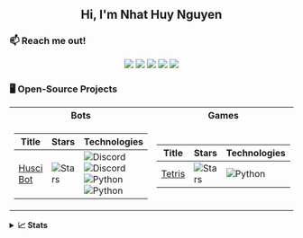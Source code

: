 <h2 align="center">Hi, I'm Nhat Huy Nguyen</h2>

### :mailbox: Reach me out!
<p align="center">
	<a href="https://www.instagram.com/_nhathuynguyen_/"><img src="https://img.shields.io/badge/Instagram-f56161?style=flat&labelColor=f56161&logo=instagram&logoColor=white"></a>
	<a href="https://www.facebook.com/nhathuynguyenn"><img src="https://img.shields.io/badge/-Facebook-1ca0f1?style=flat&labelColor=1ca0f1&logo=facebook&logoColor=white&link=https://www.facebook.com/nhathuynguyenn"></a>
	<a href="https://www.tiktok.com/@_nhathuynguyen"><img src="https://img.shields.io/badge/-TikTok-000000?style=flat&labelColor=000000&logo=tiktok&logoColor=white&link=https://www.tiktok.com/@_nhathuynguyen"></a>
	<a href="https://discord.gg/uREcgFRm"><img src="https://img.shields.io/badge/Discord-7289DA?style=flat&logo=discord&logoColor=white&link=https://discord.gg/3GhWXn4S"></a>
	<a href="https://www.youtube.com/@nhathuy_nguyen"><img src="https://img.shields.io/badge/YouTube-FF0000?style=flat&logo=youtube&logoColor=white&link=https://www.youtube.com/@nhathuy_nguyen"></a>
</p>

### 🖥️ Open-Source Projects
<table align="center">
<tr><th>Bots</th><th>Games</th></tr>
<tr><td>

| Title | Stars | Technologies |
| -- | -- | -- | 
| [Husci Bot](https://github.com/nhathuynguyen19/HUSC-Notifications-Discord-Bot.git) | ![Stars](https://img.shields.io/github/stars/nhathuynguyen19/HUSC-Notifications-Discord-Bot?style=flat-square&labelColor=black) | ![Discord](https://img.shields.io/badge/API-black?style=flat-square&logo=discord) ![Discord](https://img.shields.io/badge/Lunes.host-black?style=flat-square&logo=globe) ![Python](https://img.shields.io/badge/Python-black?style=flat-square&logo=python) <br> ![Python](https://img.shields.io/badge/CI-black?style=flat-square&logo=circleci) |

</td><td>

| Title | Stars | Technologies |
| -- | -- | -- | 
| [Tetris](https://github.com/nhathuynguyen19/Tetris.git) | ![Stars](https://img.shields.io/github/stars/nhathuynguyen19/Tetris?style=flat-square&labelColor=black) | ![Python](https://img.shields.io/badge/Python-black?style=flat-square&logo=python) |
  
</td></tr>
</table>

<details>
<summary><strong>📈 Stats</strong></summary>
<br>
My Github Stats

![](http://github-profile-summary-cards.vercel.app/api/cards/profile-details?username=nhathuynguyen19&theme=dark)
<br>
![](http://github-profile-summary-cards.vercel.app/api/cards/repos-per-language?username=nhathuynguyen19&theme=dark) 
![](http://github-profile-summary-cards.vercel.app/api/cards/most-commit-language?username=nhathuynguyen19&theme=dark)

</details>

